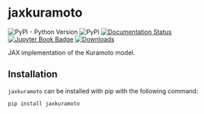 # jaxkuramoto
![PyPI - Python Version](https://img.shields.io/pypi/pyversions/jaxkuramoto)
![PyPI](https://img.shields.io/pypi/v/jaxkuramoto)
[![Documentation Status](https://readthedocs.org/projects/jaxkuramoto/badge/?version=latest)](https://jaxkuramoto.readthedocs.io/en/latest/?badge=latest)
[![Jupyter Book Badge](https://jupyterbook.org/badge.svg)](https://jaxkuramoto.readthedocs.io/)
[![Downloads](https://static.pepy.tech/badge/jaxkuramoto)](https://pepy.tech/project/jaxkuramoto)

JAX implementation of the Kuramoto model.


## Installation
`jaxkuramoto` can be installed with pip with the following command:
```
pip install jaxkuramoto
```
